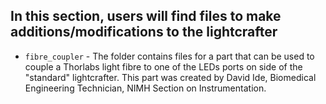 ## In this section, users will find files to make additions/modifications to the lightcrafter

 - `fibre_coupler` - The folder contains files for a part that can be used to couple a Thorlabs light fibre to one of the LEDs ports on side of the "standard" lightcrafter. This part was created by David Ide, Biomedical Engineering Technician, NIMH Section on Instrumentation. 
